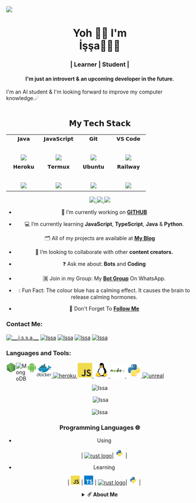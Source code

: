 <img align="center" height="auto" src="https://wallpaperaccess.com/full/3597714.jpg"/>
<h1 align="center">Yoh 👋🏼 I'm <br>İşşa🙂🇰🇪</h1>
<h3 align="center">| Learner | Student |</h3>
<h4 align="center">I'm just an introvert & an upcoming developer in the future.</h3>
<h7 align="left">I'm an AI student & I'm looking forward to improve my computer knowledge.☄<br>
<div align="center">
<img 
  </div>

## 𝗠𝘆 𝗧𝗲𝗰𝗵 𝗦𝘁𝗮𝗰𝗸

<table>
  <tbody>
    <tr valign="top">
      <td width="25%" align="center">
        <span>𝗝𝗮𝘃𝗮</span><br><br><br>
        <img height="64px" src="https://encrypted-tbn0.gstatic.com/images?q=tbn:ANd9GcRV84o9NjI8z-AbUAYruTLmePjWaI5wpLYswg&usqp=CAU">
      </td>
      <td width="25%" align="center">
        <span>𝗝𝗮𝘃𝗮𝗦𝗰𝗿𝗶𝗽𝘁</span><br><br><br>
        <img height="64px" src="https://cdn.svgporn.com/logos/javascript.svg">
      </td>
      <td width="25%" align="center">
        <span>𝗚𝗶𝘁</span><br><br><br>
        <img height="64px" src="https://cdn.svgporn.com/logos/git-icon.svg">
      </td>
      <td width="25%" align="center">
        <span>𝗩𝗦 𝗖𝗼𝗱𝗲</span><br><br><br>
        <img height="64px" src="https://cdn.svgporn.com/logos/visual-studio-code.svg">
       </td>
    </tr>
    <tr valign="top">
      <td width="25%" align="center">
        <span>𝗛𝗲𝗿𝗼𝗸𝘂</span><br><br><br>
        <img height="64px" src="https://encrypted-tbn0.gstatic.com/images?q=tbn:ANd9GcSrjNEKK7Z2bPCUtfvtU9scS9wHn_oGMor8uw&usqp=CAU">
        </td>
        <td width="25%" align="center">
        <span>𝗧𝗲𝗿𝗺𝘂𝘅</span><br><br><br>
        <img height="64px" src="https://encrypted-tbn0.gstatic.com/images?q=tbn:ANd9GcTwcw1rbrYJ3o2a1SW1TOYduaDbbKpwGEMJGg&usqp=CAU">
        </td>
        <td width="25%" align="center">
        <span>𝗨𝗯𝘂𝗻𝘁𝘂</span><br><br><br>
        <img height="64px" src="https://encrypted-tbn0.gstatic.com/images?q=tbn:ANd9GcTg9gKUOx3b5xWGoB6ok_m7Vpd3Rl91cIJR1Q&usqp=CAU">
        </td>
        <td width="25%" align="center">
        <span>𝗥𝗮𝗶𝗹𝘄𝗮𝘆</span><br><br><br>
        <img height="64px" src="https://encrypted-tbn0.gstatic.com/images?q=tbn:ANd9GcTpa38hjbyViY6NaAwQZcnCGtM81q7f7s1VaA&usqp=CAU">
    </tr>
  </tbody>
</table>

<p align="center">
  <a href="https://github.com/Issa2001/Issa2001.git">
    <img src="https://komarev.com/ghpvc/?username=Issa2001&label=Profile%20views&color=ff69b4&label=Profile+Views&style=plastic">

  </a>
  <a href="https://github.com/Issa2001?tab=stars">
    <img src="https://img.shields.io/github/stars/Issa2001?color=ff69b4&label=Stargazers&style=plastic">

  </a>
  <a href="https://github.com/https://github.com/Issa2001?tab=followers">
    <img src="https://img.shields.io/github/followers/Issa2001?color=ff69b4&label=Followers&style=plastic">

  </a>
</p>


- 🚦 I’m currently working on **[GITHUB](https://github.com/Issa2001)**

- 💻 I’m currently learning **JavaScript**, **TypeScript**, **Java** & **Python**.

 🗂 All of my projects are available at **[My Blog](https://github.com/Issa2001)** 


- 👥 I’m looking to collaborate with other **content creators.**

- ❓ Ask me about: **Bots** and **Coding**

- 🈵 Join in my Group: My **[Bot Group](https://chat.whatsapp.com/JlfT6tefKvmIuRsPrkazfA)** On WhatsApp.

- 💧 Fun Fact: The colour blue has a calming effect. It causes the brain to release calming hormones.

- 📲 Don't Forget To **[Follow Me](https://github.com/Issa2001)**

<h3 align="left">Contact Me:</h3>
<p align="left">
<a href="https://instagram.com/__.i.s.s.a.__" target="blank"><img align="center" src="https://www.freepnglogos.com/uploads/instagram-logo-png-transparent-0.png" alt="__.i.s.s.a.__" height="54" width="54" /></a>
<a href="mailto:Issamoha016@gmail.com" target="blank"><img align="center" src="https://www.freepnglogos.com/uploads/gmail-email-logo-png-16.png" alt="Issa" height="50" width="60" /></a>
<a href="https://t.me/Issamoha2001" target="blank"><img align="center" src="https://www.freepnglogos.com/uploads/telegram-png/telegram-chat-message-mobile-send-file-smartphone-talk-16.png" alt="Issa" height="54" width="54" /></a>
<a href="https://wa.me/254115175696" target="blank"><img align="center" src="https://www.freepnglogos.com/uploads/whatsapp-logo-app-png-4.png" alt="Issa" height="59" width="59" /></a>
<a href="https://www.facebook.com/profile.php?id=100037298193290" target="blank"><img align="center" src="https://www.freepnglogos.com/uploads/facebook-logo-icon/facebook-logo-icon-file-facebook-icon-svg-wikimedia-commons-4.png" alt="Issa" height="52" width="52" /></a>

<h3 align="left">Languages and Tools:</h3>
<p align="left"> <a href="https://encrypted-tbn3.gstatic.com/images?q=tbn:ANd9GcSitqGRSVhkpmNXesXUaPuMlXoN69TK3bK2mtcBizOlu38azDUt" </a> <a href="https://www.docker.com/" target="_blank"> <img src="https://raw.githubusercontent.com/devicons/devicon/master/icons/docker/docker-original-wordmark.svg" alt="docker" width="40" height="40"/> </a> <a href= </a> <a href="" alt="grafana" width="40" height="40"/> </a> <a href="https://heroku.com" target="_blank"> <img src="https://www.vectorlogo.zone/logos/heroku/heroku-icon.svg" alt="heroku" width="40" height="40"/> </a>  </a> <a href="https://developer.mozilla.org/en-US/docs/Web/JavaScript" target="_blank"> <img src="https://raw.githubusercontent.com/devicons/devicon/master/icons/javascript/javascript-original.svg" alt="javascript" width="40" height="40"/> </a> <a href="https://www.linux.org/" target="_blank"> <img src="https://raw.githubusercontent.com/devicons/devicon/master/icons/linux/linux-original.svg" alt="linux" width="40" height="40"/> </a> <a href="https://nodejs.org" target="_blank"> <img src="https://raw.githubusercontent.com/devicons/devicon/master/icons/nodejs/nodejs-original-wordmark.svg" alt="nodejs" width="40" height="40"/> </a> </a> <a href="https://www.python.org" target="_blank"> <img src="https://raw.githubusercontent.com/devicons/devicon/master/icons/python/python-original.svg" alt="python" width="40" height="40"/> </a> <a href="https://unrealengine.com/" target="_blank"> <img src="https://encrypted-tbn0.gstatic.com/images?q=tbn:ANd9GcTkpB4OvXQZGfDbQpFbTxQKht8jP43sko7wDA&usqp=CAU" alt="unreal" width="40" height="40"/> </a> <img align="left" alt="Node.js" width="26px" src="https://raw.githubusercontent.com/github/explore/80688e429a7d4ef2fca1e82350fe8e3517d3494d/topics/nodejs/nodejs.png" /> <img align="left" alt="MongoDB" width="30px" src="https://encrypted-tbn0.gstatic.com/images?q=tbn:ANd9GcROG_0IoL7KjgbH0r3JwI1z_s_3MWkqcpqNCQ&usqp=CAU"https://encrypted-tbn0.gstatic.com/images?q=tbn:ANd9GcROG_0IoL7KjgbH0r3JwI1z_s_3MWkqcpqNCQ&usqp=CAU" /> <img align="left" alt="Android" width="26px" src="https://raw.githubusercontent.com/github/explore/80688e429a7d4ef2fca1e82350fe8e3517d3494d/topics/android/android.png" /> </p>
<p><img align="center" src="https://github-readme-stats.vercel.app/api/top-langs?username=Issa2001&show_icons=true&layout=compact&theme=nightowl" alt="Issa" /></p>
<p>&nbsp;<img align="center" src="https://github-readme-stats.vercel.app/api?username=Issa2001&show_icons=true&theme=nightowl" alt="Issa" /></p>
<p><img align="center" src="https://github-readme-streak-stats.herokuapp.com/?user=Issa2001&theme=nightowl" alt="Issa" /></p>

### Programming Languages 🌐

- Using

     | [<img src="https://encrypted-tbn0.gstatic.com/images?q=tbn:ANd9GcS1hg2uFfb8Y4qiFOuB7EJeGz727rJ8ypkKwJoA866H_rnaBi_EpH6xewNP&s=10" alt="rust logo" width="24">](https://www.java.com/en/)|   [<img src="https://raw.githubusercontent.com/github/explore/80688e429a7d4ef2fca1e82350fe8e3517d3494d/topics/python/python.png" alt="python logo" width="24">](https://www.python.org/) | 
     

- Learning

     | [<img src="https://raw.githubusercontent.com/github/explore/80688e429a7d4ef2fca1e82350fe8e3517d3494d/topics/javascript/javascript.png" alt="js logo" width="24">](https://developer.mozilla.org/en-US/docs/Web/JavaScript)  | [<img src="https://raw.githubusercontent.com/github/explore/80688e429a7d4ef2fca1e82350fe8e3517d3494d/topics/typescript/typescript.png" alt="ts logo" width="24">](https://www.typescriptlang.org/) | [<img src="https://encrypted-tbn0.gstatic.com/images?q=tbn:ANd9GcS1hg2uFfb8Y4qiFOuB7EJeGz727rJ8ypkKwJoA866H_rnaBi_EpH6xewNP&s=10" alt="rust logo" width="24">](https://www.java.com/en/)|   [<img src="https://raw.githubusercontent.com/github/explore/80688e429a7d4ef2fca1e82350fe8e3517d3494d/topics/python/python.png" alt="python logo" width="24">](https://www.python.org/) | 

<details>
    <summary><b>☄️ About Me </b></summary><br/>
Hey😍


[Intro]

Name; İşşa

Age; 21 years old☄

Gender; Male👨

Country; Kenya🇰🇪

Sign; Libra♎

Company; Sapphire🈲

Well, I am an IT & AI student. For now I'm focused on Telegram & WhatsApp bots. I like learning new things with others or by my own.😂

Thanks for visiting my profile.❤

Tonashi & see yah! 😉

<img align="center" height="auto" src="https://encrypted-tbn0.gstatic.com/images?q=tbn:ANd9GcRwUJ6GugQVf3zHbOy9Xs4vwN99p8PLvGL--Q&usqp=CAU"/>

